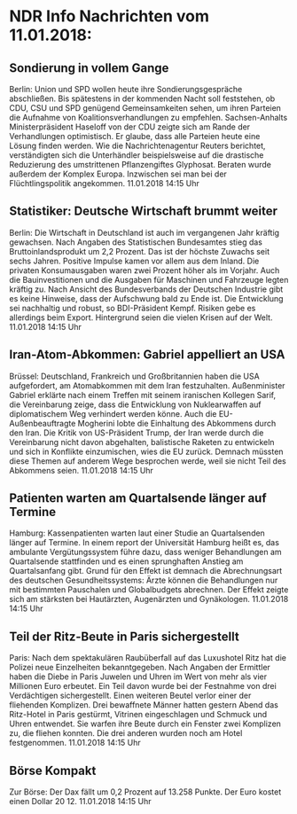 # NDR Info Nachrichten vom 11.01.2018:


## Sondierung in vollem Gange
Berlin:      Union und SPD wollen heute ihre Sondierungsgespräche abschließen. Bis spätestens in der kommenden Nacht soll feststehen, ob CDU, CSU und SPD genügend Gemeinsamkeiten sehen, um ihren Parteien die Aufnahme von Koalitionsverhandlungen zu empfehlen. Sachsen-Anhalts Ministerpräsident Haseloff von der CDU zeigte sich am Rande der Verhandlungen optimistisch. Er glaube, dass alle Parteien heute eine Lösung finden werden. Wie die Nachrichtenagentur Reuters berichtet, verständigten sich die Unterhändler beispielsweise auf die drastische Reduzierung des umstrittenen Pflanzengiftes Glyphosat. Beraten wurde außerdem der Komplex Europa. Inzwischen sei man bei der Flüchtlingspolitik angekommen. 11.01.2018 14:15 Uhr 

## Statistiker: Deutsche Wirtschaft brummt weiter
Berlin: Die Wirtschaft in Deutschland ist auch im vergangenen Jahr kräftig gewachsen. Nach Angaben des Statistischen Bundesamtes stieg das Bruttoinlandsprodukt um 2,2 Prozent. Das ist der höchste Zuwachs seit sechs Jahren. Positive Impulse kamen vor allem aus dem Inland. Die privaten Konsumausgaben waren zwei Prozent höher als im Vorjahr. Auch die Bauinvestitionen und die Ausgaben für Maschinen und Fahrzeuge legten kräftig zu. Nach Ansicht des Bundesverbands der Deutschen Industrie gibt es keine Hinweise, dass der Aufschwung bald zu Ende ist. Die Entwicklung sei nachhaltig und robust, so BDI-Präsident Kempf. Risiken gebe es allerdings beim Export. Hintergrund seien die vielen Krisen auf der Welt. 11.01.2018 14:15 Uhr 

## Iran-Atom-Abkommen: Gabriel appelliert an USA
Brüssel:	Deutschland, Frankreich und Großbritannien haben die USA aufgefordert, am Atomabkommen mit dem Iran festzuhalten. Außenminister Gabriel erklärte nach einem Treffen mit seinem iranischen Kollegen Sarif, die Vereinbarung zeige, dass die Entwicklung von Nuklearwaffen auf diplomatischem Weg verhindert werden könne. Auch die EU-Außenbeauftragte Mogherini lobte die Einhaltung des Abkommens durch den Iran. Die Kritik von US-Präsident Trump, der Iran werde durch die Vereinbarung nicht davon abgehalten, balistische Raketen zu entwickeln und sich in Konflikte einzumischen, wies die EU zurück. Demnach müssten diese Themen auf anderem Wege besprochen werde, weil sie nicht Teil des Abkommens seien. 11.01.2018 14:15 Uhr 

## Patienten warten am Quartalsende länger auf Termine
Hamburg:       Kassenpatienten warten laut einer Studie an Quartalsenden länger auf Termine. In einem report der Universität Hamburg heißt es, das ambulante Vergütungssystem führe dazu, dass weniger Behandlungen am Quartalsende stattfinden und es einen sprunghaften Anstieg am Quartalsanfang gibt. Grund für den Effekt ist demnach die Abrechnungsart des deutschen Gesundheitssystems: Ärzte können die Behandlungen nur mit bestimmten Pauschalen und Globalbudgets abrechnen. Der Effekt zeigte sich am stärksten bei Hautärzten, Augenärzten und Gynäkologen. 11.01.2018 14:15 Uhr 

## Teil der Ritz-Beute in Paris sichergestellt
Paris: Nach dem spektakulären Raubüberfall auf das Luxushotel Ritz hat die Polizei neue Einzelheiten bekanntgegeben. Nach Angaben der Ermittler haben die Diebe in Paris Juwelen und Uhren im Wert von mehr als vier Millionen Euro erbeutet. Ein Teil davon wurde bei der Festnahme von drei Verdächtigen sichergestellt. Einen weiteren Beutel verlor einer der fliehenden Komplizen. Drei bewaffnete Männer hatten gestern Abend das Ritz-Hotel in Paris gestürmt, Vitrinen eingeschlagen und Schmuck und Uhren entwendet. Sie warfen ihre Beute durch ein Fenster zwei Komplizen zu, die fliehen konnten. Die drei anderen wurden noch am Hotel festgenommen. 11.01.2018 14:15 Uhr 

## Börse Kompakt
Zur Börse: Der Dax fällt um 0,2 Prozent auf 13.258 Punkte. Der Euro kostet einen Dollar 20 12. 11.01.2018 14:15 Uhr 
